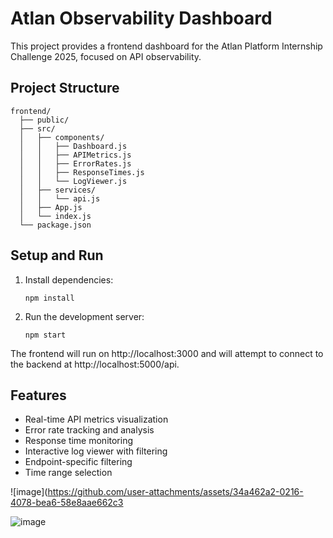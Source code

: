 # Atlan Observability Dashboard

This project provides a frontend dashboard for the Atlan Platform Internship Challenge 2025, focused on API observability.

## Project Structure

```
frontend/
  ├── public/
  ├── src/
  │   ├── components/
  │   │   ├── Dashboard.js
  │   │   ├── APIMetrics.js
  │   │   ├── ErrorRates.js
  │   │   ├── ResponseTimes.js
  │   │   └── LogViewer.js
  │   ├── services/
  │   │   └── api.js
  │   ├── App.js
  │   └── index.js
  └── package.json
```

## Setup and Run

1. Install dependencies:
   ```
   npm install
   ```

2. Run the development server:
   ```
   npm start
   ```

The frontend will run on http://localhost:3000 and will attempt to connect to the backend at http://localhost:5000/api.


## Features

- Real-time API metrics visualization
- Error rate tracking and analysis
- Response time monitoring
- Interactive log viewer with filtering
- Endpoint-specific filtering
- Time range selection

![image](https://github.com/user-attachments/assets/34a462a2-0216-4078-bea6-58e8aae662c3

![image](https://github.com/user-attachments/assets/45a97fb6-cf60-4029-8f15-5563302b2e9c)

